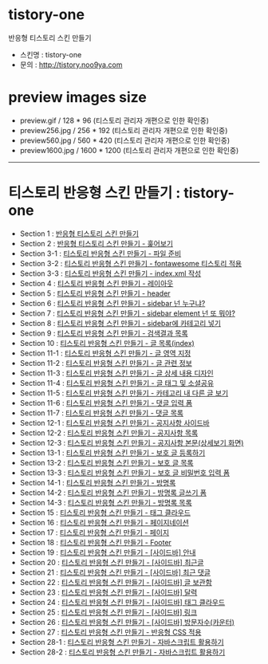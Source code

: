 # tistory-one
반응형 티스토리 스킨 만들기
- 스킨명 : tistory-one
- 문의 : http://tistory.noo9ya.com

# preview images size
- preview.gif / 128 * 96 (티스토리 관리자 개편으로 인한 확인중)
- preview256.jpg / 256 * 192 (티스토리 관리자 개편으로 인한 확인중)
- preview560.jpg / 560 * 420 (티스토리 관리자 개편으로 인한 확인중)
- preview1600.jpg / 1600 * 1200 (티스토리 관리자 개편으로 인한 확인중)

- - -

# 티스토리 반응형 스킨 만들기 : tistory-one
- Section 1 : [반응형 티스토리 스킨 만들기](http://tistory.noo9ya.com/20?category=764101)
- Section 2 : [반응형 티스토리 스킨 만들기 - 훑어보기](http://tistory.noo9ya.com/21?category=764101)
- Section 3-1 : [티스토리 반응형 스킨 만들기 - 파일 준비](http://tistory.noo9ya.com/22?category=764101)
- Section 3-2 : [티스토리 반응형 스킨 만들기 - fontawesome 티스토리 적용](http://tistory.noo9ya.com/24?category=764101)
- Section 3-3 : [티스토리 반응형 스킨 만들기 - index.xml 작성](http://tistory.noo9ya.com/25?category=764101)
- Section 4 : [티스토리 반응형 스킨 만들기 - 레이아웃](http://tistory.noo9ya.com/26?category=764101)
- Section 5 : [티스토리 반응형 스킨 만들기 - header](http://tistory.noo9ya.com/27?category=764101)
- Section 6 : [티스토리 반응형 스킨 만들기 - sidebar 넌 누구냐?](http://tistory.noo9ya.com/28?category=764101)
- Section 7 : [티스토리 반응형 스킨 만들기 - sidebar element 넌 또 뭐야?](http://tistory.noo9ya.com/29?category=764101)
- Section 8 : [티스토리 반응형 스킨 만들기 - sidebar에 카테고리 넣기](http://tistory.noo9ya.com/30?category=764101)
- Section 9 : [티스토리 반응형 스킨 만들기 - 검색결과 목록](http://tistory.noo9ya.com/32?category=764101)
- Section 10 : [티스토리 반응형 스킨 만들기 - 글 목록(index)](http://tistory.noo9ya.com/33?category=764101)
- Section 11-1 : [티스토리 반응형 스킨 만들기 - 글 영역 지정](http://tistory.noo9ya.com/34?category=764101)
- Section 11-2 : [티스토리 반응형 스킨 만들기 - 글 관련 정보](http://tistory.noo9ya.com/35?category=764101)
- Section 11-3 : [티스토리 반응형 스킨 만들기 - 글 상세 내용 디자인](http://tistory.noo9ya.com/36?category=764101)
- Section 11-4 : [티스토리 반응형 스킨 만들기 - 글 태그 및 소셜공유](http://tistory.noo9ya.com/37?category=764101)
- Section 11-5 : [티스토리 반응형 스킨 만들기 - 카테고리 내 다른 글 보기](http://tistory.noo9ya.com/38?category=764101)
- Section 11-6 : [티스토리 반응형 스킨 만들기 - 댓글 입력 폼](http://tistory.noo9ya.com/39?category=764101)
- Section 11-7 : [티스토리 반응형 스킨 만들기 - 댓글 목록](http://tistory.noo9ya.com/40?category=764101)
- Section 12-1 : [티스토리 반응형 스킨 만들기 - 공지사항 사이드바](http://tistory.noo9ya.com/43?category=764101)
- Section 12-2 : [티스토리 반응형 스킨 만들기 - 공지사항 목록](http://tistory.noo9ya.com/44?category=764101)
- Section 12-3 : [티스토리 반응형 스킨 만들기 - 공지사항 본문(상세보기 화면)](http://tistory.noo9ya.com/45?category=764101)
- Section 13-1 : [티스토리 반응형 스킨 만들기 - 보호 글 등록하기](http://tistory.noo9ya.com/47?category=764101)
- Section 13-2 : [티스토리 반응형 스킨 만들기 - 보호 글 목록](http://tistory.noo9ya.com/48?category=764101)
- Section 13-3 : [티스토리 반응형 스킨 만들기 - 보호 글 비밀번호 입력 폼](http://tistory.noo9ya.com/49?category=764101)
- Section 14-1 : [티스토리 반응형 스킨 만들기 - 방명록](http://tistory.noo9ya.com/50?category=764101)
- Section 14-2 : [티스토리 반응형 스킨 만들기 - 방명록 글쓰기 폼](http://tistory.noo9ya.com/51?category=764101)
- Section 14-3 : [티스토리 반응형 스킨 만들기 - 방명록 목록](http://tistory.noo9ya.com/52?category=764101)
- Section 15 : [티스토리 반응형 스킨 만들기 - 태그 클라우드](http://tistory.noo9ya.com/53?category=764101)
- Section 16 : [티스토리 반응형 스킨 만들기 - 페이지네이션](http://tistory.noo9ya.com/54?category=764101)
- Section 17 : [티스토리 반응형 스킨 만들기 - 페이지](http://tistory.noo9ya.com/58?category=764101)
- Section 18 : [티스토리 반응형 스킨 만들기 - Footer](http://tistory.noo9ya.com/59?category=764101)
- Section 19 : [티스토리 반응형 스킨 만들기 - [사이드바] 안내](http://tistory.noo9ya.com/60?category=764101)
- Section 20 : [티스토리 반응형 스킨 만들기 - [사이드바] 최근글](http://tistory.noo9ya.com/61?category=764101)
- Section 21 : [티스토리 반응형 스킨 만들기 - [사이드바] 최근 댓글](http://tistory.noo9ya.com/65?category=764101)
- Section 22 : [티스토리 반응형 스킨 만들기 - [사이드바] 글 보관함](http://tistory.noo9ya.com/66?category=764101)
- Section 23 : [티스토리 반응형 스킨 만들기 - [사이드바] 달력](http://tistory.noo9ya.com/67?category=764101)
- Section 24 : [티스토리 반응형 스킨 만들기 - [사이드바] 태그 클라우드](http://tistory.noo9ya.com/68?category=764101)
- Section 25 : [티스토리 반응형 스킨 만들기 - [사이드바] 링크](http://tistory.noo9ya.com/69?category=764101)
- Section 26 : [티스토리 반응형 스킨 만들기 - [사이드바] 방문자수(카운터)](http://tistory.noo9ya.com/70?category=764101)
- Section 27 : [티스토리 반응형 스킨 만들기 - 반응형 CSS 적용](http://tistory.noo9ya.com/71?category=764101)
- Section 28-1 : [티스토리 반응형 스킨 만들기 - 자바스크립트 활용하기](http://tistory.noo9ya.com/72?category=764101)
- Section 28-2 : [티스토리 반응형 스킨 만들기 - 자바스크립트 활용하기](http://tistory.noo9ya.com/73?category=764101)
